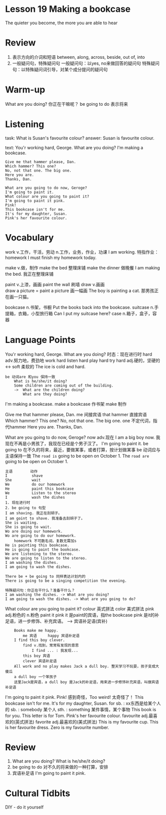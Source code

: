 # Lesson 19 Making a bookcase

The quieter you become, the more you are able to hear

# Review

1. 表示方向的介词和短语
    between, along, across, beside, out of, into
2. 一般疑问句，特殊疑问句
    一般疑问句：以yes, no来做回答的疑问句
    特殊疑问句：以特殊疑问词引导，对某个成分提问的疑问句

# Warm-up

What are you doing? 你正在干嘛呢？
be going to do 表示将来

# Listening

task:
    What is Susan's favourite colour?
answer:
    Susan is favourite colour.

text:
    You'r working hard, George.
    What are you doing?
    I'm making a bookcase.

    Give me that hammer please, Dan.
    Which hammer? This one?
    No, not that one. The big one.
    Here you are.
    Thanks, Dan.

    What are you going to do now, Geroge?
    I'm going to paint it.
    What colour are you going to paint it?
    I'm going to paint it pink.
    Pink!
    This bookcase isn't for me.
    It's for my daughter, Susan.
    Pink's her favourite colour.

# Vocabulary

work v.工作，干活，劳动 n.工作，业务，作业，功课
    I am working.
    特指作业：homework
    I must finish my homework today.

make v.做，制作
    make the bed 整理床铺
    make the dinner 做晚餐
    I am making the bed. 我正在整理床铺

paint v.上漆，画画
    paint the wall 刷墙
draw v.画画  
    draw a picture = paint a picture 画一幅画
The boy is painting a cat. 那男孩正在画一只猫。

bookcase n.书架，书橱
    Put the books back into the bookcase.
suitcase n.手提箱，衣箱，小型旅行箱
    Can I put my suitcase here?
case n.箱子，盒子，容器

# Language Points

You'r working hard, George.
What are you doing?
    时态：现在进行时
    hard adv.努力地，费劲地
        work hard
        listen hard
        play hard
        try hard
    adj.硬的，坚硬的   <-> soft 柔软的
    The ice is cold and hard.

    be 动词are 和you 保持一致
        What is he/she/it doing?
        Some children are coming out of the building.
        ->  What are the children doing?
            What are they doing?
I'm making a bookcase.
    make a bookcase 作书架
    make 制作

Give me that hammer please, Dan.
    me 间接宾语
    that hammer 直接宾语
Which hammer? This one?
No, not that one. The big one.
    one 不定代词，指代hammer
Here you are.
Thanks, Dan.

What are you going to do now, Geroge?
    now adv.现在
    I am a big boy now. 我现在不再是小男孩了，我现在已经是个男子汉了。
I'm going to paint it.
    be going to 在不久的将来，最近，要做某事，或者打算，按计划做某事
    be 动词应与主语保持一致
    The `road is` going to be open on October 1.
    The `road are` going to be open on October 1.

    主语        动作
    I           shave
    She         wait
    We          do our homework
    He          paint this bookcase
    We          Listen to the stereo
    I           wash the dishes
    1. 现在进行时
    2. be going to 句型
    I am shaving. 我正在刮胡子。
    I am goint to shave. 我准备去刮胡子了。
    She is waiting.
    She is going to wait.
    Wo are doing our homework.
    Wo are going to do our homework.
        homework 不可数名词，复数无需加s
    He is painting this bookcase.
    He is going to paint the bookcase.
    We are listening to the stereo.
    We are going to listen to the stereo.
    I am washing the dishes.
    I am going to wash the dishes.

    There be + be going to 同样表达计划内的
    There is going to be a singing competition the evening.

    特殊疑问句：你正在干什么？准备干什么？
    I am washing the dishes. -> What are you doing?
    I am going to wash the dishes. -> What are you going to do?
What colour are you going to paint it?
    colour 英式拼法 color 美式拼法
    pink adj.粉色的 n.粉色
    paint it pink 
        it 是paint的宾语，指the bookcase
        pink 是it的补足语，进一步修饰、补充宾语。 --> 宾语补足语(宾补)
        
        Books make me happy.
            me 宾语     happy 宾语补足语
        I find this boy clever.
            find v.找到，常常有发现的意思
                I find ... : 我发现...
            this boy 宾语
            clever 宾语补足语
        All work and no play makes Jack a dull boy. 整天学习不玩耍，孩子变成大傻瓜
        a dull boy 一个笨孩子
        这里Jack是宾语，a dull boy 是Jack的补足语，用来进一步修饰补充宾语，叫做宾语补足语
I'm going to paint it pink.
Pink!
    感到奇怪，Too weird! 太奇怪了！
This bookcase isn't for me.
It's for my daughter, Susan.
    for sb. : xx东西是给某个人的
        sb. : somebody 某个人
        sth. : something 某件事情，某个事物
    This book is for you.
    This letter is for Tom.
Pink's her favourite colour.
    favourite adj.最喜欢的(英式拼法)
    favorite adj.最喜欢的(美式拼法)
This is my favourite cup.
This is her favourite dress.
Zero is my favourite number.

# Review

1.  What are you doing?
    What is he/she/it doing?
2.  be going to do 对不久的将来做的一种打算，安排
3.  宾语补足语 I'm going to paint it pink.

# Cultural Tidbits

DIY - do it yourself
